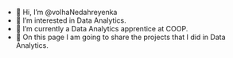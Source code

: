 - 👋 Hi, I’m @volhaNedahreyenka
- 👀 I’m interested in Data Analytics.
- 🌱 I’m currently a Data Analytics apprentice at COOP.
- 💞️ On this page I am going to share the projects that I did in Data Analytics.


<!---
volhaNedahreyenka/volhaNedahreyenka is a ✨ special ✨ repository because its `README.md` (this file) appears on your GitHub profile.
You can click the Preview link to take a look at your changes.
--->
